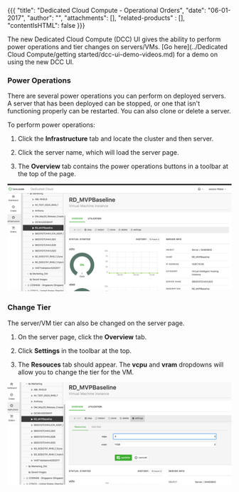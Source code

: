{{{
"title": "Dedicated Cloud Compute - Operational Orders",
"date": "06-01-2017",
"author": "",
"attachments": [],
"related-products" : [],
"contentIsHTML": false
}}}

The new Dedicated Cloud Compute (DCC) UI gives the ability to perform power operations and tier changes on servers/VMs. [Go here](../Dedicated Cloud Compute/getting started/dcc-ui-demo-videos.md) for a demo on using the new DCC UI.

### Power Operations

There are several power operations you can perform on deployed servers. A server that has been deployed can be stopped, or one that isn't functioning properly can be restarted. You can also clone or delete a server.

To perform power operations:

1. Click the **Infrastructure** tab and locate the cluster and then server.

2. Click the server name, which will load the server page.

3. The **Overview** tab contains the power operations buttons in a toolbar at the top of the page.

![dashboard](../../images/dcc-ui-operational-orders-1.png)

### Change Tier

The server/VM tier can also be changed on the server page.

1. On the server page, click the **Overview** tab.

2. Click **Settings** in the toolbar at the top.

3. The **Resouces** tab should appear. The **vcpu** and **vram** dropdowns will allow you to change the tier for the VM.

![dashboard](../../images/dcc-ui-operational-orders-2.png)
